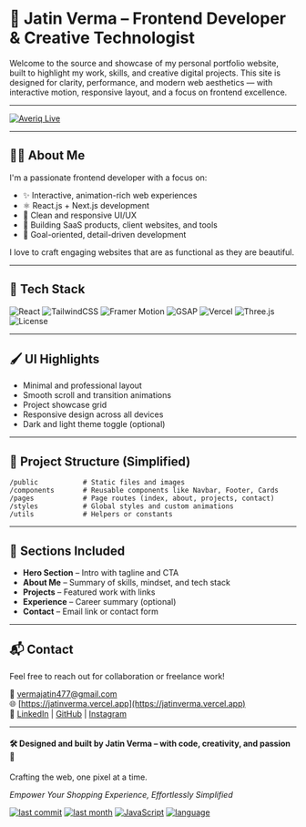 # 💼 Jatin Verma – Frontend Developer & Creative Technologist

Welcome to the source and showcase of my personal portfolio website, built to highlight my work, skills, and creative digital projects. This site is designed for clarity, performance, and modern web aesthetics — with interactive motion, responsive layout, and a focus on frontend excellence.

---

[![Averiq Live](https://img.shields.io/badge/Live%20Demo-averiq.vercel.app-222?logo=vercel)](https://jatinverma.vercel.app)


---

## 👨‍💻 About Me

I'm a passionate frontend developer with a focus on:

- ✨ Interactive, animation-rich web experiences  
- ⚛️ React.js + Next.js development  
- 🎨 Clean and responsive UI/UX  
- 🧠 Building SaaS products, client websites, and tools  
- 🎯 Goal-oriented, detail-driven development

I love to craft engaging websites that are as functional as they are beautiful.

---

## 🧰 Tech Stack          


![React](https://img.shields.io/badge/React-20232A?logo=react&logoColor=61DAFB)
![TailwindCSS](https://img.shields.io/badge/TailwindCSS-38B2AC?logo=tailwindcss&logoColor=white)
![Framer Motion](https://img.shields.io/badge/Framer%20Motion-0055FF?logo=framer&logoColor=white)
![GSAP](https://img.shields.io/badge/GSAP-88CE02?logo=greensock&logoColor=white)
![Vercel](https://img.shields.io/badge/Deployed%20on-Vercel-black?logo=vercel)
![Three.js](https://img.shields.io/badge/Three.js-000000?logo=three.js&logoColor=white)
![License](https://img.shields.io/badge/License-MIT-yellow)

---

## 🖌️ UI Highlights

- Minimal and professional layout  
- Smooth scroll and transition animations  
- Project showcase grid  
- Responsive design across all devices  
- Dark and light theme toggle (optional)

---

## 📂 Project Structure (Simplified)

```
/public           # Static files and images
/components       # Reusable components like Navbar, Footer, Cards
/pages            # Page routes (index, about, projects, contact)
/styles           # Global styles and custom animations
/utils            # Helpers or constants
```

---

## 📸 Sections Included

- **Hero Section** – Intro with tagline and CTA  
- **About Me** – Summary of skills, mindset, and tech stack  
- **Projects** – Featured work with links  
- **Experience** – Career summary (optional)  
- **Contact** – Email link or contact form

---

## 📬 Contact

Feel free to reach out for collaboration or freelance work!

📩 vermajatin477@gmail.com  
🌐 [https://jatinverma.vercel.app](https://jatinverma.vercel.app)  
📱 [LinkedIn](https://linkedin.com/in/jatinverma9728) | [GitHub](https://github.com/jatinverma9728) | [Instagram](#)

---

#### 🛠️ Designed and built by Jatin Verma – with code, creativity, and passion 🚀  
Crafting the web, one pixel at a time.



*Empower Your Shopping Experience, Effortlessly Simplified*

[![last commit](https://img.shields.io/github/last-commit/username/repo)](https://github.com/Jatinverma9728/new-protfolio)
[![last month](https://img.shields.io/github/commit-activity/m/username/repo)](https://github.com/Jatinverma9728/new-protfolio)
[![JavaScript](https://img.shields.io/badge/JavaScript-85.1%25-yellow)](https://github.com/Jatinverma9728/new-protfolio)
[![language](https://img.shields.io/github/languages/top/username/repo)](https://github.com/Jatinverma9728/new-protfolio)

